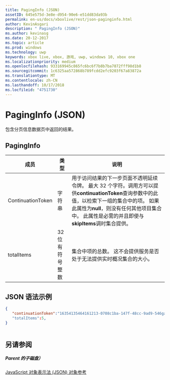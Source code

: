 ```yaml
---
title: PagingInfo (JSON)
assetID: 645e575d-3e8e-d954-90e6-e51dd83da93b
permalink: en-us/docs/xboxlive/rest/json-paginginfo.html
author: KevinAsgari
description: " PagingInfo (JSON)"
ms.author: kevinasg
ms.date: 20-12-2017
ms.topic: article
ms.prod: windows
ms.technology: uwp
keywords: xbox live, xbox, 游戏, uwp, windows 10, xbox one
ms.localizationpriority: medium
ms.openlocfilehash: 933169945c865fc6bc6f7b8b7ba7872fff98d1b8
ms.sourcegitcommit: 1c6325aa572868b789fcdd2efc9203f67a83872a
ms.translationtype: MT
ms.contentlocale: zh-CN
ms.lasthandoff: 10/17/2018
ms.locfileid: "4751730"
---
```

# <a name="paginginfo-json"></a>PagingInfo (JSON)
包含分页信息数据页中返回的结果。 
<a id="ID4EN"></a>

 
## <a name="paginginfo"></a>PagingInfo
 
| 成员| 类型| 说明| 
| --- | --- | --- | 
| ContinuationToken| 字符串| 用于访问结果的下一步页面不透明延续令牌。 最大 32 个字符。调用方可以提供<b>continuationToken</b>查询参数中的此值，以检索下一组的集合中的项。 如果此属性为<b>null</b>，则没有任何其他项目集合中。 此属性是必需的并且即使与<b>skipItems</b>调时集合提供。| 
| totalItems| 32 位有符号整数| 集合中项的总数。 这不会提供服务是否处于无法提供实时概况集合的大小。| 
  
<a id="ID4E4B"></a>

 
## <a name="sample-json-syntax"></a>JSON 语法示例
 

```json
{
   "continuationToken":"16354135464161213-0708c1ba-147f-48cc-9ad9-546gaadg648"
   "totalItems":5,
}
    
```

  
<a id="ID4EGC"></a>

 
## <a name="see-also"></a>另请参阅
 
<a id="ID4EIC"></a>

 
##### <a name="parent"></a>Parent 的子磁盘） 

[JavaScript 对象表示法 (JSON) 对象参考](atoc-xboxlivews-reference-json.md)

   